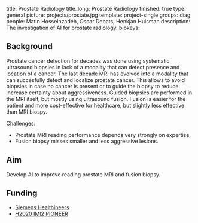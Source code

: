 title: Prostate Radiology
title_long: Prostate Radiology
finished: true
type: general
picture: projects/prostate.jpg
template: project-single
groups: diag
people: Matin Hosseinzadeh, Oscar Debats, Henkjan Huisman
description: The investigation of AI for prostate radiology. 
bibkeys: 

## Background

Prostate cancer detection for decades was done using systematic ultrasound biopsies in lack of a modality that can detect presence and location of a cancer. The last decade MRI has evolved into a modality that can succesfully detect and localize prostate cancer. This allows to avoid biopsies in case no cancer is present or to guide the biopsy to reduce increase certainty about aggressiveness. Guided biopsies are performed in the MRI itself, but mostly using ultrasound fusion. Fusion is easier for the patient and more cost-effective for healthcare, but slightly less effective than MRI biospy. 

Challenges: 
* Prostate MRI reading performance depends very strongly on expertise,
* Fusion biopsy misses smaller and less aggressive lesions.

## Aim
Develop AI to improve reading prostate MRI and fusion biopsy.

## Funding
* [Siemens Healthineers](https://www.siemens-healthineers.com/)
* [H2020 IMI2 PIONEER](https://prostate-pioneer.eu/)
